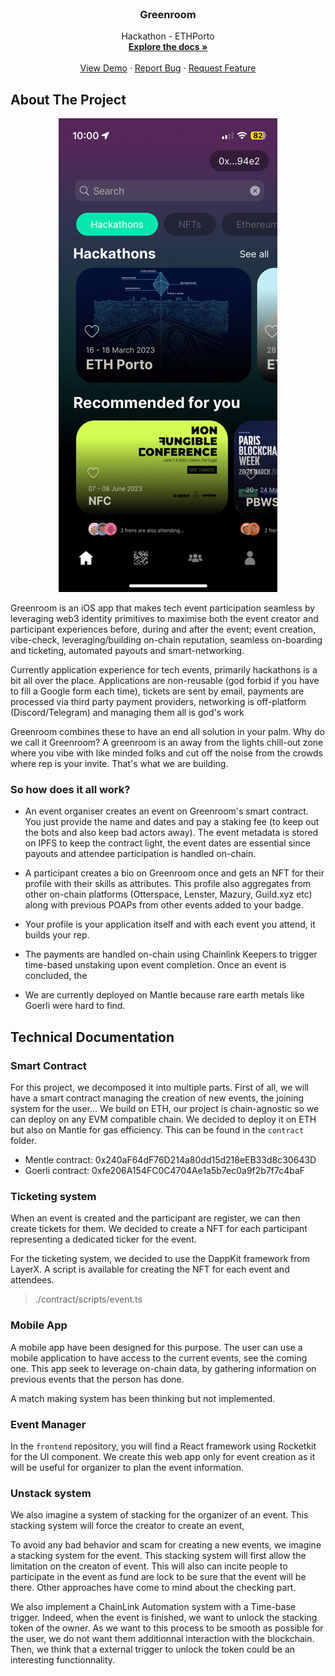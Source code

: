 
<!-- PROJECT LOGO -->
<br />
<div align="center">
  <!-- <a href="https://github.com/othneildrew/Best-README-Template">
    <img src="./logo_color.png" alt="Logo" height="80">
  </a> -->

  <h3 align="center">Greenroom</h3>

  <p align="center">
    Hackathon - ETHPorto  
    <br />
    <a href="#"><strong>Explore the docs »</strong></a>
    <br />
    <br />
    <a href="#">View Demo</a>
    ·
    <a href="#">Report Bug</a>
    ·
    <a href="#">Request Feature</a>
  </p>
</div>



<!-- ABOUT THE PROJECT -->
## About The Project

<!-- mobile -->
<p align="center">
  <img src="./mobile.jpg" alt="Mobile App">
</p>

Greenroom is an iOS app that makes tech event participation seamless by leveraging web3 identity primitives to maximise both the event creator and participant experiences before, during and after the event; event creation, vibe-check, leveraging/building on-chain reputation, seamless on-boarding and ticketing, automated payouts and smart-networking.

Currently application experience for tech events, primarily hackathons is a bit all over the place. Applications are non-reusable (god forbid if you have to fill a Google form each time), tickets are sent by email, payments are processed via third party payment providers, networking is off-platform (Discord/Telegram) and managing them all is god's work

Greenroom combines these to have an end all solution in your palm. 
Why do we call it Greenroom? A greenroom is an away from the lights chill-out zone where you vibe with like minded folks and cut off the noise from the crowds where rep is your invite. That's what we are building.

### So how does it all work?

- An event organiser creates an event on Greenroom's smart contract. You just provide the name and dates and pay a staking fee (to keep out the bots and also keep bad actors away). The event metadata is stored on IPFS to keep the contract light, the event dates are essential since payouts and attendee participation is handled on-chain.

- A participant creates a bio on Greenroom once and gets an NFT for their profile with their skills as attributes. This profile also aggregates from other on-chain platforms (Otterspace, Lenster, Mazury, Guild.xyz etc) along with previous POAPs from other events added to your badge. 

- Your profile is your application itself and with each event you attend, it builds your rep.

- The payments are handled on-chain using Chainlink Keepers to trigger time-based unstaking upon event completion. Once an event is concluded, the

- We are currently deployed on Mantle because rare earth metals like Goerli were hard to find. 


## Technical Documentation

### Smart Contract

For this project, we decomposed it into multiple parts. First of all, we will have a smart contract managing the creation of new events, the joining system for the user... We build on ETH, our project is chain-agnostic so we can deploy on any EVM compatible chain. We decided to deploy it on ETH but also on Mantle for gas efficiency. This can be found in the `contract` folder.

- Mentle contract: 0x240aF64dF76D214a80dd15d218eEB33d8c30643D
- Goerli contract: 0xfe206A154FC0C4704Ae1a5b7ec0a9f2b7f7c4baF 

### Ticketing system

When an event is created and the participant are register, we can then create tickets for them. We decided to create a NFT for each participant representing a dedicated ticker for the event. 

For the ticketing system, we decided to use the DappKit framework from LayerX. A script is available for creating the NFT for each event and attendees.

> ./contract/scripts/event.ts


### Mobile App

A mobile app have been designed for this purpose. The user can use a mobile application to have access to the current events, see the coming one. This app seek to leverage on-chain data, by gathering information on previous events that the person has done.

A match making system has been thinking but not implemented.


### Event Manager 

In the `frontend` repository, you will find a React framework using Rocketkit for the UI component. We create this web app only for event creation as it will be useful for organizer to plan the event information.




### Unstack system 


We also imagine a system of stacking for the organizer of an event. This stacking system will force the creator to create an event, 

To avoid any bad behavior and scam for creating a new events, we imagine a stacking system for the event. This stacking system will first allow the limitation on the creaton of event. This will also can incite people to participate in the event as fund are lock to be sure that the event will be there. 
Other approaches have come to mind about the checking part. 

We also implement a ChainLink Automation system with a Time-base trigger. Indeed, when the event is finished, we want to unlock the stacking token of the owner. As we want to this process to be smooth as possible for the user, we do not want them additionnal interaction with the blockchain. Then, we think that a external trigger to unlock the token could be an interesting functionnality.


